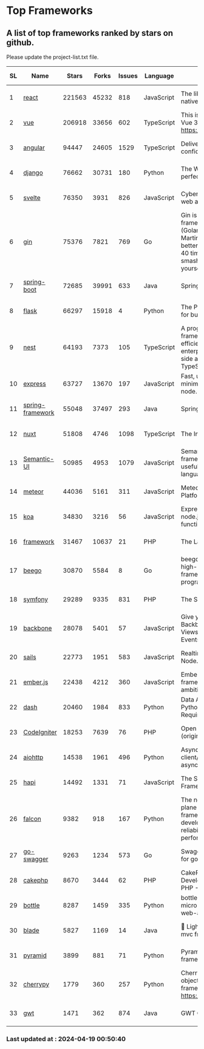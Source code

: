 # Top Frameworks
## A list of top frameworks ranked by stars on github.  
Please update the project-list.txt file.

| SL| Name  | Stars| Forks| Issues | Language | Description | Last Commit |
| --| ------| -----| ---- | ------ | -------- | ----------- | ----------- |
| 1 | [react](https://github.com/facebook/react) | 221563 | 45232 | 818 | JavaScript | The library for web and native user interfaces. | 2024-04-19 00:38:43 |
| 2 | [vue](https://github.com/vuejs/vue) | 206918 | 33656 | 602 | TypeScript | This is the repo for Vue 2. For Vue 3, go to https://github.com/vuejs/core | 2023-12-31 13:23:55 |
| 3 | [angular](https://github.com/angular/angular) | 94447 | 24605 | 1529 | TypeScript | Deliver web apps with confidence 🚀 | 2024-04-18 21:18:38 |
| 4 | [django](https://github.com/django/django) | 76662 | 30731 | 180 | Python | The Web framework for perfectionists with deadlines. | 2024-04-17 15:38:04 |
| 5 | [svelte](https://github.com/sveltejs/svelte) | 76350 | 3931 | 826 | JavaScript | Cybernetically enhanced web apps | 2024-04-18 16:02:09 |
| 6 | [gin](https://github.com/gin-gonic/gin) | 75376 | 7821 | 769 | Go | Gin is a HTTP web framework written in Go (Golang). It features a Martini-like API with much better performance -- up to 40 times faster. If you need smashing performance, get yourself some Gin. | 2024-04-07 02:18:23 |
| 7 | [spring-boot](https://github.com/spring-projects/spring-boot) | 72685 | 39991 | 633 | Java | Spring Boot | 2024-04-18 19:55:56 |
| 8 | [flask](https://github.com/pallets/flask) | 66297 | 15918 | 4 | Python | The Python micro framework for building web applications. | 2024-04-08 22:29:31 |
| 9 | [nest](https://github.com/nestjs/nest) | 64193 | 7373 | 105 | TypeScript | A progressive Node.js framework for building efficient, scalable, and enterprise-grade server-side applications with TypeScript/JavaScript 🚀 | 2024-04-18 07:42:24 |
| 10 | [express](https://github.com/expressjs/express) | 63727 | 13670 | 197 | JavaScript | Fast, unopinionated, minimalist web framework for node. | 2024-04-17 13:13:07 |
| 11 | [spring-framework](https://github.com/spring-projects/spring-framework) | 55048 | 37497 | 293 | Java | Spring Framework | 2024-04-18 19:45:23 |
| 12 | [nuxt](https://github.com/nuxt/nuxt) | 51808 | 4746 | 1098 | TypeScript | The Intuitive Vue Framework. | 2024-04-18 20:31:47 |
| 13 | [Semantic-UI](https://github.com/Semantic-Org/Semantic-UI) | 50985 | 4953 | 1079 | JavaScript | Semantic is a UI component framework based around useful principles from natural language. | 2023-01-11 17:05:32 |
| 14 | [meteor](https://github.com/meteor/meteor) | 44036 | 5161 | 311 | JavaScript | Meteor, the JavaScript App Platform | 2024-04-12 09:45:48 |
| 15 | [koa](https://github.com/koajs/koa) | 34830 | 3216 | 56 | JavaScript | Expressive middleware for node.js using ES2017 async functions | 2024-03-30 01:13:23 |
| 16 | [framework](https://github.com/laravel/framework) | 31467 | 10637 | 21 | PHP | The Laravel Framework. | 2024-04-18 18:21:22 |
| 17 | [beego](https://github.com/beego/beego) | 30870 | 5584 | 8 | Go | beego is an open-source, high-performance web framework for the Go programming language. | 2024-04-18 07:14:43 |
| 18 | [symfony](https://github.com/symfony/symfony) | 29289 | 9335 | 831 | PHP | The Symfony PHP framework | 2024-04-18 16:51:46 |
| 19 | [backbone](https://github.com/jashkenas/backbone) | 28078 | 5401 | 57 | JavaScript | Give your JS App some Backbone with Models, Views, Collections, and Events | 2024-03-06 23:22:47 |
| 20 | [sails](https://github.com/balderdashy/sails) | 22773 | 1951 | 583 | JavaScript | Realtime MVC Framework for Node.js | 2024-04-09 23:02:55 |
| 21 | [ember.js](https://github.com/emberjs/ember.js) | 22438 | 4212 | 360 | JavaScript | Ember.js - A JavaScript framework for creating ambitious web applications | 2024-04-15 19:21:50 |
| 22 | [dash](https://github.com/plotly/dash) | 20460 | 1984 | 833 | Python | Data Apps & Dashboards for Python. No JavaScript Required. | 2024-04-16 13:34:44 |
| 23 | [CodeIgniter](https://github.com/bcit-ci/CodeIgniter) | 18253 | 7639 | 76 | PHP | Open Source PHP Framework (originally from EllisLab) | 2024-03-20 03:51:42 |
| 24 | [aiohttp](https://github.com/aio-libs/aiohttp) | 14538 | 1961 | 496 | Python | Asynchronous HTTP client/server framework for asyncio and Python | 2024-04-18 23:43:18 |
| 25 | [hapi](https://github.com/hapijs/hapi) | 14492 | 1331 | 71 | JavaScript | The Simple, Secure Framework Developers Trust | 2024-04-09 14:33:32 |
| 26 | [falcon](https://github.com/falconry/falcon) | 9382 | 918 | 167 | Python | The no-magic web data plane API and microservices framework for Python developers, with a focus on reliability, correctness, and performance at scale. | 2024-04-17 17:19:18 |
| 27 | [go-swagger](https://github.com/go-swagger/go-swagger) | 9263 | 1234 | 573 | Go | Swagger 2.0 implementation for go | 2024-04-18 03:30:37 |
| 28 | [cakephp](https://github.com/cakephp/cakephp) | 8670 | 3444 | 62 | PHP | CakePHP: The Rapid Development Framework for PHP - Official Repository | 2024-04-13 21:18:11 |
| 29 | [bottle](https://github.com/bottlepy/bottle) | 8287 | 1459 | 335 | Python | bottle.py is a fast and simple micro-framework for python web-applications. | 2024-01-03 22:31:48 |
| 30 | [blade](https://github.com/lets-blade/blade) | 5827 | 1169 | 14 | Java | :rocket: Lightning fast and elegant mvc framework for Java8 | 2023-06-16 05:18:49 |
| 31 | [pyramid](https://github.com/Pylons/pyramid) | 3899 | 881 | 71 | Python | Pyramid - A Python web framework | 2024-03-03 23:38:59 |
| 32 | [cherrypy](https://github.com/cherrypy/cherrypy) | 1779 | 360 | 257 | Python | CherryPy is a pythonic, object-oriented HTTP framework.      https://cherrypy.dev | 2024-02-25 03:28:13 |
| 33 | [gwt](https://github.com/gwtproject/gwt) | 1471 | 362 | 874 | Java | GWT Open Source Project | 2024-04-17 21:16:17 |

### Last updated at : 2024-04-19 00:50:40
